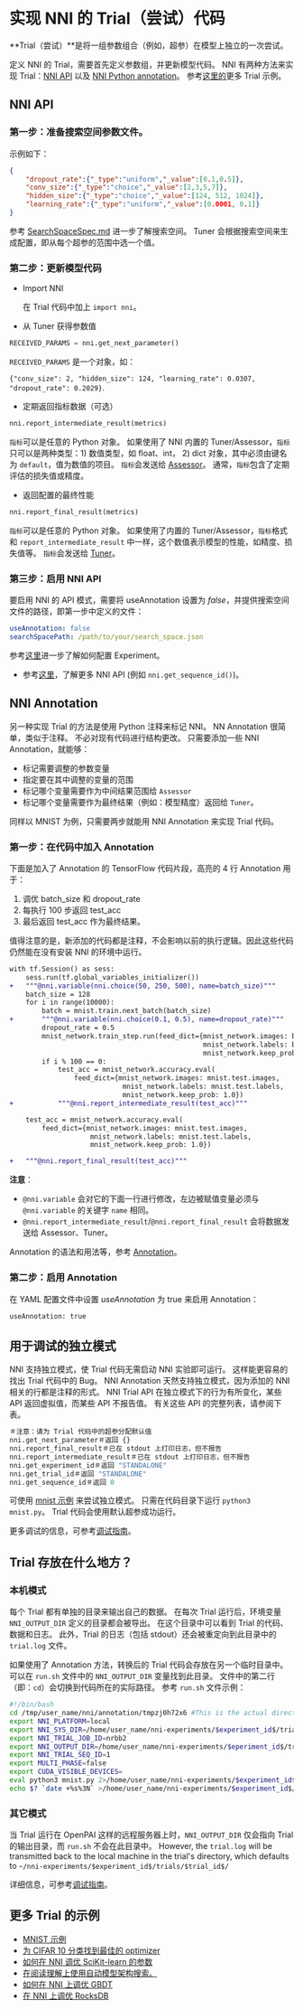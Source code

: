 # 实现 NNI 的 Trial（尝试）代码

**Trial（尝试）**是将一组参数组合（例如，超参）在模型上独立的一次尝试。

定义 NNI 的 Trial，需要首先定义参数组，并更新模型代码。 NNI 有两种方法来实现 Trial：[NNI API](#nni-api) 以及 [NNI Python annotation](#nni-annotation)。 参考[这里的](#more-examples)更多 Trial 示例。

<a name="nni-api"></a>

## NNI API

### 第一步：准备搜索空间参数文件。

示例如下：

```json
{
    "dropout_rate":{"_type":"uniform","_value":[0.1,0.5]},
    "conv_size":{"_type":"choice","_value":[2,3,5,7]},
    "hidden_size":{"_type":"choice","_value":[124, 512, 1024]},
    "learning_rate":{"_type":"uniform","_value":[0.0001, 0.1]}
}
```

参考 [SearchSpaceSpec.md](../Tutorial/SearchSpaceSpec.md) 进一步了解搜索空间。 Tuner 会根据搜索空间来生成配置，即从每个超参的范围中选一个值。

### 第二步：更新模型代码

* Import NNI
    
    在 Trial 代码中加上 `import nni`。

* 从 Tuner 获得参数值

```python
RECEIVED_PARAMS = nni.get_next_parameter()
```

`RECEIVED_PARAMS` 是一个对象，如：

`{"conv_size": 2, "hidden_size": 124, "learning_rate": 0.0307, "dropout_rate": 0.2029}`.

* 定期返回指标数据（可选）

```python
nni.report_intermediate_result(metrics)
```

`指标`可以是任意的 Python 对象。 如果使用了 NNI 内置的 Tuner/Assessor，`指标`只可以是两种类型：1) 数值类型，如 float、int， 2) dict 对象，其中必须由键名为 `default`，值为数值的项目。 `指标`会发送给 [Assessor](../Assessor/BuiltinAssessor.md)。 通常，`指标`包含了定期评估的损失值或精度。

* 返回配置的最终性能

```python
nni.report_final_result(metrics)
```

`指标`可以是任意的 Python 对象。 如果使用了内置的 Tuner/Assessor，`指标`格式和 `report_intermediate_result` 中一样，这个数值表示模型的性能，如精度、损失值等。 `指标`会发送给 [Tuner](../Tuner/BuiltinTuner.md)。

### 第三步：启用 NNI API

要启用 NNI 的 API 模式，需要将 useAnnotation 设置为 *false*，并提供搜索空间文件的路径，即第一步中定义的文件：

```yaml
useAnnotation: false
searchSpacePath: /path/to/your/search_space.json
```

参考[这里](../Tutorial/ExperimentConfig.md)进一步了解如何配置 Experiment。

* 参考[这里](https://nni.readthedocs.io/zh/latest/sdk_reference.html)，了解更多 NNI API (例如 `nni.get_sequence_id()`)。

<a name="nni-annotation"></a>

## NNI Annotation

另一种实现 Trial 的方法是使用 Python 注释来标记 NNI。 NN Annotation 很简单，类似于注释。 不必对现有代码进行结构更改。 只需要添加一些 NNI Annotation，就能够：

* 标记需要调整的参数变量
* 指定要在其中调整的变量的范围
* 标记哪个变量需要作为中间结果范围给 `Assessor`
* 标记哪个变量需要作为最终结果（例如：模型精度）返回给 `Tuner`。

同样以 MNIST 为例，只需要两步就能用 NNI Annotation 来实现 Trial 代码。

### 第一步：在代码中加入 Annotation

下面是加入了 Annotation 的 TensorFlow 代码片段，高亮的 4 行 Annotation 用于：

1. 调优 batch\_size 和 dropout\_rate
2. 每执行 100 步返回 test\_acc
3. 最后返回 test\_acc 作为最终结果。

值得注意的是，新添加的代码都是注释，不会影响以前的执行逻辑。因此这些代码仍然能在没有安装 NNI 的环境中运行。

```diff
with tf.Session() as sess:
    sess.run(tf.global_variables_initializer())
+   """@nni.variable(nni.choice(50, 250, 500), name=batch_size)"""
    batch_size = 128
    for i in range(10000):
        batch = mnist.train.next_batch(batch_size)
+       """@nni.variable(nni.choice(0.1, 0.5), name=dropout_rate)"""
        dropout_rate = 0.5
        mnist_network.train_step.run(feed_dict={mnist_network.images: batch[0],
                                                mnist_network.labels: batch[1],
                                                mnist_network.keep_prob: dropout_rate})
        if i % 100 == 0:
            test_acc = mnist_network.accuracy.eval(
                feed_dict={mnist_network.images: mnist.test.images,
                            mnist_network.labels: mnist.test.labels,
                            mnist_network.keep_prob: 1.0})
+           """@nni.report_intermediate_result(test_acc)"""

    test_acc = mnist_network.accuracy.eval(
        feed_dict={mnist_network.images: mnist.test.images,
                    mnist_network.labels: mnist.test.labels,
                    mnist_network.keep_prob: 1.0})

+   """@nni.report_final_result(test_acc)"""
```

**注意**：

* `@nni.variable` 会对它的下面一行进行修改，左边被赋值变量必须与 `@nni.variable` 的关键字 `name` 相同。
* `@nni.report_intermediate_result`/`@nni.report_final_result` 会将数据发送给 Assessor、Tuner。

Annotation 的语法和用法等，参考 [Annotation](../Tutorial/AnnotationSpec.md)。

### 第二步：启用 Annotation

在 YAML 配置文件中设置 *useAnnotation* 为 true 来启用 Annotation：

    useAnnotation: true
    

## 用于调试的独立模式

NNI 支持独立模式，使 Trial 代码无需启动 NNI 实验即可运行。 这样能更容易的找出 Trial 代码中的 Bug。 NNI Annotation 天然支持独立模式，因为添加的 NNI 相关的行都是注释的形式。 NNI Trial API 在独立模式下的行为有所变化，某些 API 返回虚拟值，而某些 API 不报告值。 有关这些 API 的完整列表，请参阅下表。

```python
＃注意：请为 Trial 代码中的超参分配默认值
nni.get_next_parameter＃返回 {}
nni.report_final_result＃已在 stdout 上打印日志，但不报告
nni.report_intermediate_result＃已在 stdout 上打印日志，但不报告
nni.get_experiment_id＃返回 "STANDALONE"
nni.get_trial_id＃返回 "STANDALONE"
nni.get_sequence_id＃返回 0
```

可使用 [mnist 示例](https://github.com/microsoft/nni/tree/master/examples/trials/mnist-tfv1) 来尝试独立模式。 只需在代码目录下运行 `python3 mnist.py`。 Trial 代码会使用默认超参成功运行。

更多调试的信息，可参考[调试指南](../Tutorial/HowToDebug.md)。

## Trial 存放在什么地方？

### 本机模式

每个 Trial 都有单独的目录来输出自己的数据。 在每次 Trial 运行后，环境变量 `NNI_OUTPUT_DIR` 定义的目录都会被导出。 在这个目录中可以看到 Trial 的代码、数据和日志。 此外，Trial 的日志（包括 stdout）还会被重定向到此目录中的 `trial.log` 文件。

如果使用了 Annotation 方法，转换后的 Trial 代码会存放在另一个临时目录中。 可以在 `run.sh` 文件中的 `NNI_OUTPUT_DIR` 变量找到此目录。 文件中的第二行（即：`cd`）会切换到代码所在的实际路径。 参考 `run.sh` 文件示例：

```bash
#!/bin/bash
cd /tmp/user_name/nni/annotation/tmpzj0h72x6 #This is the actual directory
export NNI_PLATFORM=local
export NNI_SYS_DIR=/home/user_name/nni-experiments/$experiment_id$/trials/$trial_id$
export NNI_TRIAL_JOB_ID=nrbb2
export NNI_OUTPUT_DIR=/home/user_name/nni-experiments/$eperiment_id$/trials/$trial_id$
export NNI_TRIAL_SEQ_ID=1
export MULTI_PHASE=false
export CUDA_VISIBLE_DEVICES=
eval python3 mnist.py 2>/home/user_name/nni-experiments/$experiment_id$/trials/$trial_id$/stderr
echo $? `date +%s%3N` >/home/user_name/nni-experiments/$experiment_id$/trials/$trial_id$/.nni/state
```

### 其它模式

当 Trial 运行在 OpenPAI 这样的远程服务器上时，`NNI_OUTPUT_DIR` 仅会指向 Trial 的输出目录，而 `run.sh` 不会在此目录中。 However, the `trial.log` will be transmitted back to the local machine in the trial's directory, which defaults to `~/nni-experiments/$experiment_id$/trials/$trial_id$/`

详细信息，可参考[调试指南](../Tutorial/HowToDebug.md)。

<a name="more-examples"></a>

## 更多 Trial 的示例

* [MNIST 示例](MnistExamples.md)
* [为 CIFAR 10 分类找到最佳的 optimizer](Cifar10Examples.md)
* [如何在 NNI 调优 SciKit-learn 的参数](SklearnExamples.md)
* [在阅读理解上使用自动模型架构搜索。](SquadEvolutionExamples.md)
* [如何在 NNI 上调优 GBDT](GbdtExample.md)
* [在 NNI 上调优 RocksDB](RocksdbExamples.md)